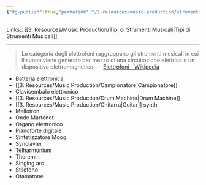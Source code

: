 ```yaml
---
{"dg-publish":true,"permalink":"/3-resources/music-production/strumenti-elettrici-ed-elettronici-elettrofoni/"}
---
```


Links:: [[3. Resources/Music Production/Tipi di Strumenti Musicali\|Tipi di Strumenti Musicali]]

---
> Le categorie degli elettrofoni raggruppano gli strumenti musicali in cui il suono viene generato per mezzo di una circuitazione elettrica o un dispositivo elettromagnetico. — [Elettrofoni - Wikipedia](https://it.wikipedia.org/wiki/Elettrofoni)

- Batteria elettronica
- [[3. Resources/Music Production/Campionatore\|Campionatore]]
- Clavicembalo elettronico
- [[3. Resources/Music Production/Drum Machine\|Drum Machine]]
- [[3. Resources/Music Production/Chitarra\|Guitar]] synth
- Mellotron
- Onde Martenot
- Organo elettronico
- Pianoforte digitale
- Sintetizzatore Moog
- Synclavier
- Telharmonium
- Theremin
- Singing arc
- Stilofono
- Otamatone

